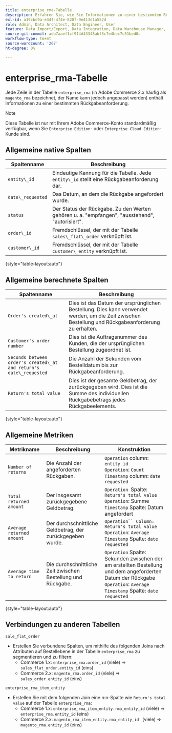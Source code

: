 ```yaml
---
title: enterprise_rma-Tabelle
description: Erfahren Sie, wie Sie Informationen zu einer bestimmten Rückgabeanforderung analysieren.
exl-id: a19cbc9a-e34f-4f4e-820f-9e413d1a552d
role: Admin, Data Architect, Data Engineer, User
feature: Data Import/Export, Data Integration, Data Warehouse Manager, Commerce Tables
source-git-commit: adb7aaef1cf914d43348abf5c7e4bec7c51bed0c
workflow-type: tm+mt
source-wordcount: '267'
ht-degree: 0%

---
```


# enterprise_rma-Tabelle

Jede Zeile in der Tabelle `enterprise_rma` (in Adobe Commerce 2.x häufig als `magento_rma` bezeichnet, der Name kann jedoch angepasst werden) enthält Informationen zu einer bestimmten Rückgabeanforderung.

>[!NOTE]
>
>Diese Tabelle ist nur mit Ihrem Adobe Commerce-Konto standardmäßig verfügbar, wenn Sie `Enterprise Edition`- oder `Enterprise Cloud Edition`-Kunde sind.

## Allgemeine native Spalten

| **Spaltenname** | **Beschreibung** |
|---|---|
| `entity\_id` | Eindeutige Kennung für die Tabelle. Jede `entity\_id` stellt eine Rückgabeanforderung dar. |
| `date\_requested` | Das Datum, an dem die Rückgabe angefordert wurde. |
| `status` | Der Status der Rückgabe. Zu den Werten gehören u. a. &quot;empfangen&quot;, &quot;ausstehend&quot;, &quot;autorisiert&quot;. |
| `order\_id` | Fremdschlüssel, der mit der Tabelle `sales\_flat\_order` verknüpft ist. |
| `customer\_id` | Fremdschlüssel, der mit der Tabelle `customer\_entity` verknüpft ist. |

{style="table-layout:auto"}

## Allgemeine berechnete Spalten

| **Spaltenname** | **Beschreibung** |
|---|---|
| `Order's created\_at` | Dies ist das Datum der ursprünglichen Bestellung. Dies kann verwendet werden, um die Zeit zwischen Bestellung und Rückgabeanforderung zu erhalten. |
| `Customer's order number` | Dies ist die Auftragsnummer des Kunden, die der ursprünglichen Bestellung zugeordnet ist. |
| `Seconds between order's created\_at and return's date\_requested` | Die Anzahl der Sekunden vom Bestelldatum bis zur Rückgabeanforderung. |
| `Return's total value` | Dies ist der gesamte Geldbetrag, der zurückgegeben wird. Dies ist die Summe des individuellen Rückgabebetrags jedes Rückgabeelements. |

{style="table-layout:auto"}

## Allgemeine Metriken

| **Metrikname** | **Beschreibung** | **Konstruktion** |
|---|---|---|
| `Number of returns` | Die Anzahl der angeforderten Rückgaben. | `Operation` column: `entity id`<br>`Operation`: `Count`<br>`Timestamp` column: `date requested` |
| `Total returned amount` | Der insgesamt zurückgegebene Geldbetrag. | `Operation `Spalte: `Return's total value`<br>`Operation`: Summe<br>`Timestamp` Spalte: Datum angefordert |
| `Average returned amount` | Der durchschnittliche Geldbetrag, der zurückgegeben wurde. | `Operation`` Column: Return's total value`<br>`Operation`: `Average`<br>`Timestamp` Spalte: `date requested` |
| `Average time to return` | Die durchschnittliche Zeit zwischen Bestellung und Rückgabe. | `Operation` Spalte: Sekunden zwischen der am erstellten Bestellung und dem angeforderten Datum der Rückgabe<br>`Operation`: `Average`<br>`Timestamp` Spalte: `date requested` |

{style="table-layout:auto"}

## Verbindungen zu anderen Tabellen

`sale_flat_order`

* Erstellen Sie verbundene Spalten, um mithilfe des folgenden Joins nach Attributen auf Bestellebene in der Tabelle `enterprise_rma` zu segmentieren und zu filtern:
   * Commerce 1.x: `enterprise_rma.order_id` (viele) => `sales_flat_order.entity_id` (eins)
   * Commerce 2.x: `magento_rma.order_id` (viele) => `sales_order.entity_id` (eins)

`enterprise_rma_item_entity`

* Erstellen Sie mit dem folgenden Join eine n:n-Spalte wie `Return's total value` auf der Tabelle `enterprise_rma`:
   * Commerce 1.x: `enterprise_rma_item_entity.rma_entity_id` (viele) => `enterprise_rma.entity_id` (eins)
   * Commerce 2.x: `magento_rma_item_entity.rma_entity_id ` (viele) => `magento_rma.entity_id` (eins)
